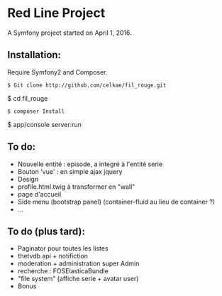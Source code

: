 
Red Line Project
================

A Symfony project started on April 1, 2016.

## Installation:

Require Symfony2 and Composer.
```
$ Git clone http://github.com/celkae/fil_rouge.git
```
$ cd fil_rouge
```
$ composer Install
```
$ app/console server:run


## To do:

* Nouvelle entité : episode, a integré à l'entité serie
* Bouton 'vue' : en simple ajax jquery
* Design
* profile.html.twig à transformer en "wall"
* page d'accueil
* Side menu (bootstrap panel) (container-fluid au lieu de container ?)
* ...

## To do (plus tard):

* Paginator pour toutes les listes
* thetvdb api + notifiction
* moderation + administration super Admin
* recherche : FOSElasticaBundle
* "file system" (affiche serie + avatar user)
* Bonus
